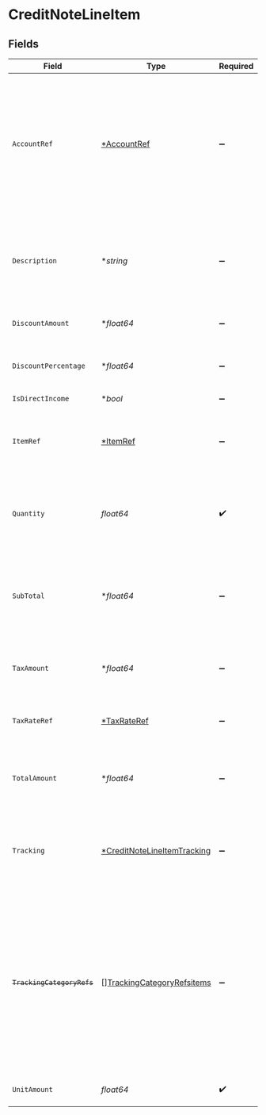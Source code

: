 # CreditNoteLineItem


## Fields

| Field                                                                                                                                                                                           | Type                                                                                                                                                                                            | Required                                                                                                                                                                                        | Description                                                                                                                                                                                     |
| ----------------------------------------------------------------------------------------------------------------------------------------------------------------------------------------------- | ----------------------------------------------------------------------------------------------------------------------------------------------------------------------------------------------- | ----------------------------------------------------------------------------------------------------------------------------------------------------------------------------------------------- | ----------------------------------------------------------------------------------------------------------------------------------------------------------------------------------------------- |
| `AccountRef`                                                                                                                                                                                    | [*AccountRef](../../models/shared/accountref.md)                                                                                                                                                | :heavy_minus_sign:                                                                                                                                                                              | Data types that reference an account, for example bill and invoice line items, use an accountRef that includes the ID and name of the linked account.                                           |
| `Description`                                                                                                                                                                                   | **string*                                                                                                                                                                                       | :heavy_minus_sign:                                                                                                                                                                              | Friendly name of each line item. For example, the goods or service for which credit has been issued.                                                                                            |
| `DiscountAmount`                                                                                                                                                                                | **float64*                                                                                                                                                                                      | :heavy_minus_sign:                                                                                                                                                                              | Value of any discounts applied.                                                                                                                                                                 |
| `DiscountPercentage`                                                                                                                                                                            | **float64*                                                                                                                                                                                      | :heavy_minus_sign:                                                                                                                                                                              | Percentage rate of any discount applied to the line item.                                                                                                                                       |
| `IsDirectIncome`                                                                                                                                                                                | **bool*                                                                                                                                                                                         | :heavy_minus_sign:                                                                                                                                                                              | N/A                                                                                                                                                                                             |
| `ItemRef`                                                                                                                                                                                       | [*ItemRef](../../models/shared/itemref.md)                                                                                                                                                      | :heavy_minus_sign:                                                                                                                                                                              | Reference to the product, service type, or inventory item to which the direct cost is linked.                                                                                                   |
| `Quantity`                                                                                                                                                                                      | *float64*                                                                                                                                                                                       | :heavy_check_mark:                                                                                                                                                                              | Number of units of the goods or service for which credit has been issued.                                                                                                                       |
| `SubTotal`                                                                                                                                                                                      | **float64*                                                                                                                                                                                      | :heavy_minus_sign:                                                                                                                                                                              | Amount of credit associated with the line item, including discounts but excluding tax.                                                                                                          |
| `TaxAmount`                                                                                                                                                                                     | **float64*                                                                                                                                                                                      | :heavy_minus_sign:                                                                                                                                                                              | Amount of tax associated with the line item.                                                                                                                                                    |
| `TaxRateRef`                                                                                                                                                                                    | [*TaxRateRef](../../models/shared/taxrateref.md)                                                                                                                                                | :heavy_minus_sign:                                                                                                                                                                              | Reference to the tax rate to which the line item is linked.                                                                                                                                     |
| `TotalAmount`                                                                                                                                                                                   | **float64*                                                                                                                                                                                      | :heavy_minus_sign:                                                                                                                                                                              | Total amount of the line item, including discounts and tax.                                                                                                                                     |
| `Tracking`                                                                                                                                                                                      | [*CreditNoteLineItemTracking](../../models/shared/creditnotelineitemtracking.md)                                                                                                                | :heavy_minus_sign:                                                                                                                                                                              | Categories, and a project and customer, against which the item is tracked.                                                                                                                      |
| ~~`TrackingCategoryRefs`~~                                                                                                                                                                      | [][TrackingCategoryRefsitems](../../models/shared/trackingcategoryrefsitems.md)                                                                                                                 | :heavy_minus_sign:                                                                                                                                                                              | : warning: ** DEPRECATED **: This will be removed in a future release, please migrate away from it as soon as possible.<br/><br/>Reference to the tracking categories to which the line item is linked. |
| `UnitAmount`                                                                                                                                                                                    | *float64*                                                                                                                                                                                       | :heavy_check_mark:                                                                                                                                                                              | Unit price of the goods or service.                                                                                                                                                             |